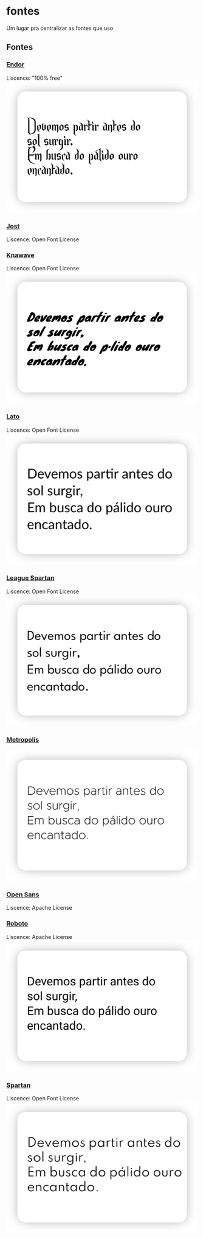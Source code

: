 # fontes

Um lugar pra centralizar as fontes que uso

## Fontes

### [Endor](https://www.dafont.com/endor.font) 

Liscence: "100% free"
![Endor Preview](img/endor.png)

### [Jost](https://fonts.google.com/specimen/Jost)

Liscence: Open Font License

### [Knawave](https://github.com/theleagueof/knewave) 

Liscence: Open Font License
![Font Preview](img/Knawave.png)

### [Lato](https://fonts.google.com/specimen/Lato?query=La)

Liscence: Open Font License
![Font Preview](img/Lato.png)

### [League Spartan](https://github.com/theleagueof/league-spartan)

Liscence: Open Font License
![Font Preview](img/LeagueSpartan.png)

### [Metropolis](https://github.com/chrismsimpson/Metropolis)

![Font Preview](img/Metropolis.png)

### [Open Sans](https://fonts.google.com/specimen/Open+Sans?query=Open)

Liscence: Apache License

### [Roboto](https://fonts.google.com/specimen/Roboto?query=Roboto)

Liscence: Apache License
![Font Preview](img/Roboto.png)

### [Spartan](https://fonts.google.com/specimen/Spartan?query=Spa)

Liscence: Open Font License
![Font Preview](img/Spartan.png)